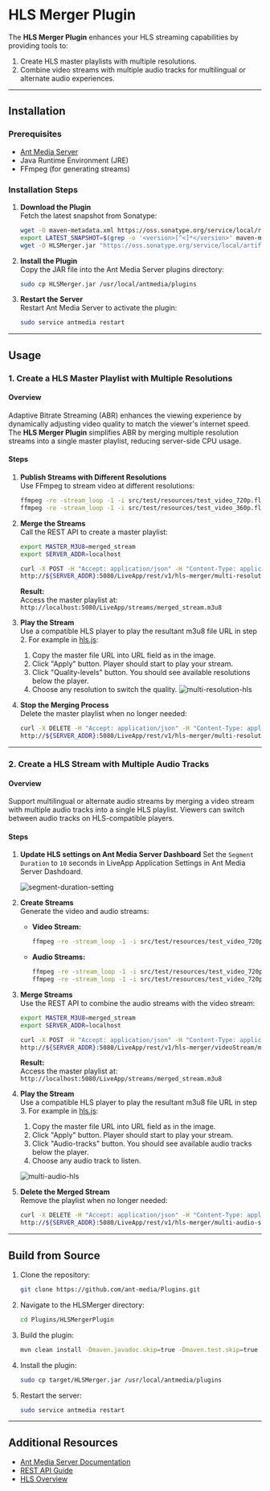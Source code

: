 # HLS Merger Plugin

The **HLS Merger Plugin** enhances your HLS streaming capabilities by providing tools to:

1. Create HLS master playlists with multiple resolutions.
2. Combine video streams with multiple audio tracks for multilingual or alternate audio experiences.

---

## Installation

### Prerequisites
- [Ant Media Server](https://antmedia.io/)
- Java Runtime Environment (JRE)
- FFmpeg (for generating streams)

### Installation Steps

1. **Download the Plugin**  
   Fetch the latest snapshot from Sonatype:

   ```bash
   wget -O maven-metadata.xml https://oss.sonatype.org/service/local/repositories/snapshots/content/io/antmedia/plugin/HLSMerger/maven-metadata.xml
   export LATEST_SNAPSHOT=$(grep -o '<version>[^<]*</version>' maven-metadata.xml | tail -n 1 | sed -e 's/<version>//g' -e 's/<\/version>//g')
   wget -O HLSMerger.jar "https://oss.sonatype.org/service/local/artifact/maven/redirect?r=snapshots&g=io.antmedia.plugin&a=HLSMerger&v=${LATEST_SNAPSHOT}&e=jar"
   ```

2. **Install the Plugin**  
   Copy the JAR file into the Ant Media Server plugins directory:

   ```bash
   sudo cp HLSMerger.jar /usr/local/antmedia/plugins
   ```

3. **Restart the Server**  
   Restart Ant Media Server to activate the plugin:

   ```bash
   sudo service antmedia restart
   ```

---

## Usage

### 1. Create a HLS Master Playlist with Multiple Resolutions

#### Overview  
Adaptive Bitrate Streaming (ABR) enhances the viewing experience by dynamically adjusting video quality to match the viewer's internet speed. The **HLS Merger Plugin** simplifies ABR by merging multiple resolution streams into a single master playlist, reducing server-side CPU usage.

#### Steps

1. **Publish Streams with Different Resolutions**  
   Use FFmpeg to stream video at different resolutions:

   ```bash
   ffmpeg -re -stream_loop -1 -i src/test/resources/test_video_720p.flv -codec copy -f flv rtmp://localhost/LiveApp/stream1
   ffmpeg -re -stream_loop -1 -i src/test/resources/test_video_360p.flv -codec copy -f flv rtmp://localhost/LiveApp/stream2
   ```

2. **Merge the Streams**  
   Call the REST API to create a master playlist:

   ```bash
   export MASTER_M3U8=merged_stream
   export SERVER_ADDR=localhost

   curl -X POST -H "Accept: application/json" -H "Content-Type: application/json" \
   http://${SERVER_ADDR}:5080/LiveApp/rest/v1/hls-merger/multi-resolution-stream/$MASTER_M3U8 -d '["stream1", "stream2"]'
   ```

   **Result:**  
   Access the master playlist at:  
   `http://localhost:5080/LiveApp/streams/merged_stream.m3u8`

3. **Play the Stream**  
   Use a compatible HLS player to play the resultant m3u8 file URL in step 2.
   For example in [hls.js](https://hlsjs.video-dev.org/demo/):
   1. Copy the master file URL into URL field as in the image.
   2. Click "Apply" button. Player should start to play your stream.
   3. Click "Quality-levels" button. You should see available resolutions below the player.
   4. Choose any resolution to switch the quality.
   ![multi-resolution-hls](multi-resolution-hls.png)

4. **Stop the Merging Process**  
   Delete the master playlist when no longer needed:

   ```bash
   curl -X DELETE -H "Accept: application/json" -H "Content-Type: application/json" \
   http://${SERVER_ADDR}:5080/LiveApp/rest/v1/hls-merger/multi-resolution-stream/$MASTER_M3U8
   ```

---

### 2. Create a HLS Stream with Multiple Audio Tracks

#### Overview  
Support multilingual or alternate audio streams by merging a video stream with multiple audio tracks into a single HLS playlist. Viewers can switch between audio tracks on HLS-compatible players.

#### Steps

1. **Update HLS settings on Ant Media Server Dashboard**
   Set the `Segment Duration` to `10` seconds in LiveApp Application Settings in Ant Media Server Dashdoard.

   ![segment-duration-setting](segment-duration-setting.png)

2. **Create Streams**  
   Generate the video and audio streams:

   - **Video Stream:**

     ```bash
     ffmpeg -re -stream_loop -1 -i src/test/resources/test_video_720p.flv -an -codec copy -f flv rtmp://localhost/LiveApp/videoStream
     ```

   - **Audio Streams:**

     ```bash
     ffmpeg -re -stream_loop -1 -i src/test/resources/test_video_720p.flv -vn -codec copy -f flv rtmp://localhost/LiveApp/audiostream1
     ffmpeg -re -stream_loop -1 -i src/test/resources/test_video_720p.flv -vn -codec copy -f flv rtmp://localhost/LiveApp/audiostream2
     ```

3. **Merge Streams**  
   Use the REST API to combine the audio streams with the video stream:

   ```bash
   export MASTER_M3U8=merged_stream
   export SERVER_ADDR=localhost

   curl -X POST -H "Accept: application/json" -H "Content-Type: application/json" \
   http://${SERVER_ADDR}:5080/LiveApp/rest/v1/hls-merger/videoStream/multi-audio-stream/$MASTER_M3U8 -d '["audiostream1", "audiostream2"]'
   ```

   **Result:**  
   Access the master playlist at:  
   `http://localhost:5080/LiveApp/streams/merged_stream.m3u8`

4. **Play the Stream**  
   Use a compatible HLS player to play the resultant m3u8 file URL in step 3.
   For example in [hls.js](https://hlsjs.video-dev.org/demo/):
   1. Copy the master file URL into URL field as in the image.
   2. Click "Apply" button. Player should start to play your stream.
   3. Click "Audio-tracks" button. You should see available audio tracks below the player.
   4. Choose any audio track to listen.
   
   ![multi-audio-hls](multi-audio-hls.png)

5. **Delete the Merged Stream**  
   Remove the playlist when no longer needed:

   ```bash
   curl -X DELETE -H "Accept: application/json" -H "Content-Type: application/json" \
   http://${SERVER_ADDR}:5080/LiveApp/rest/v1/hls-merger/multi-audio-stream/$MASTER_M3U8
   ```

---

## Build from Source

1. Clone the repository:

   ```bash
   git clone https://github.com/ant-media/Plugins.git
   ```

2. Navigate to the HLSMerger directory:

   ```bash
   cd Plugins/HLSMergerPlugin
   ```

3. Build the plugin:

   ```bash
   mvn clean install -Dmaven.javadoc.skip=true -Dmaven.test.skip=true -Dgpg.skip=true
   ```

4. Install the plugin:

   ```bash
   sudo cp target/HLSMerger.jar /usr/local/antmedia/plugins
   ```

5. Restart the server:

   ```bash
   sudo service antmedia restart
   ```

---

## Additional Resources

- [Ant Media Server Documentation](https://antmedia.io/docs/)
- [REST API Guide](https://antmedia.io/docs/guides/developer-sdk-and-api/rest-api-guide/)
- [HLS Overview](https://en.wikipedia.org/wiki/HTTP_Live_Streaming)